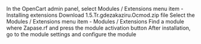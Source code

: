 In the OpenCart admin panel, select Modules / Extensions menu item - Installing extensions
     Download 1.5.Tr.gdezakaziru.Ocmod.zip file
     Select the Modules / Extensions menu item - Modules / Extensions
     Find a module where Zapase.rf and press the module activation button
     After installation, go to the module settings and configure the module
